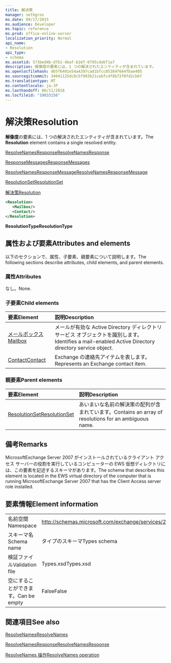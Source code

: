```yaml
---
title: 解決策
manager: sethgros
ms.date: 09/17/2015
ms.audience: Developer
ms.topic: reference
ms.prod: office-online-server
localization_priority: Normal
api_name:
- Resolution
api_type:
- schema
ms.assetid: 573bed4b-d7b1-4baf-b16f-0795cdebf1a7
description: 解像度の要素には、1 つの解決されたエンティティが含まれています。
ms.openlocfilehash: d65f6401e54a4397cad1bfcc85384f644fbae405
ms.sourcegitcommit: 34041125dc8c5f993b21cebfc4f8b72f0fd2cb6f
ms.translationtype: MT
ms.contentlocale: ja-JP
ms.lasthandoff: 06/11/2018
ms.locfileid: "19833156"
---
```

# <a name="resolution"></a><span data-ttu-id="c34af-103">解決策</span><span class="sxs-lookup"><span data-stu-id="c34af-103">Resolution</span></span>

<span data-ttu-id="c34af-104">**解像度**の要素には、1 つの解決されたエンティティが含まれています。</span><span class="sxs-lookup"><span data-stu-id="c34af-104">The **Resolution** element contains a single resolved entity.</span></span> 
  
[<span data-ttu-id="c34af-105">ResolveNamesResponse</span><span class="sxs-lookup"><span data-stu-id="c34af-105">ResolveNamesResponse</span></span>](resolvenamesresponse.md)
  
[<span data-ttu-id="c34af-106">ResponseMessages</span><span class="sxs-lookup"><span data-stu-id="c34af-106">ResponseMessages</span></span>](responsemessages.md)
  
[<span data-ttu-id="c34af-107">ResolveNamesResponseMessage</span><span class="sxs-lookup"><span data-stu-id="c34af-107">ResolveNamesResponseMessage</span></span>](resolvenamesresponsemessage.md)
  
[<span data-ttu-id="c34af-108">ResolutionSet</span><span class="sxs-lookup"><span data-stu-id="c34af-108">ResolutionSet</span></span>](resolutionset.md)
  
[<span data-ttu-id="c34af-109">解決策</span><span class="sxs-lookup"><span data-stu-id="c34af-109">Resolution</span></span>](resolution.md)
  
```xml
<Resolution>
   <Mailbox/>
   <Contact/>
</Resolution>
```

 <span data-ttu-id="c34af-110">**ResolutionType**</span><span class="sxs-lookup"><span data-stu-id="c34af-110">**ResolutionType**</span></span>
## <a name="attributes-and-elements"></a><span data-ttu-id="c34af-111">属性および要素</span><span class="sxs-lookup"><span data-stu-id="c34af-111">Attributes and elements</span></span>

<span data-ttu-id="c34af-112">以下のセクションで、属性、子要素、親要素について説明します。</span><span class="sxs-lookup"><span data-stu-id="c34af-112">The following sections describe attributes, child elements, and parent elements.</span></span>
  
### <a name="attributes"></a><span data-ttu-id="c34af-113">属性</span><span class="sxs-lookup"><span data-stu-id="c34af-113">Attributes</span></span>

<span data-ttu-id="c34af-114">なし。</span><span class="sxs-lookup"><span data-stu-id="c34af-114">None.</span></span>
  
### <a name="child-elements"></a><span data-ttu-id="c34af-115">子要素</span><span class="sxs-lookup"><span data-stu-id="c34af-115">Child elements</span></span>

|<span data-ttu-id="c34af-116">**要素**</span><span class="sxs-lookup"><span data-stu-id="c34af-116">**Element**</span></span>|<span data-ttu-id="c34af-117">**説明**</span><span class="sxs-lookup"><span data-stu-id="c34af-117">**Description**</span></span>|
|:-----|:-----|
|[<span data-ttu-id="c34af-118">メールボックス</span><span class="sxs-lookup"><span data-stu-id="c34af-118">Mailbox</span></span>](mailbox.md) <br/> |<span data-ttu-id="c34af-119">メールが有効な Active Directory ディレクトリ サービス オブジェクトを識別します。</span><span class="sxs-lookup"><span data-stu-id="c34af-119">Identifies a mail-enabled Active Directory directory service object.</span></span>  <br/> |
|[<span data-ttu-id="c34af-120">Contact</span><span class="sxs-lookup"><span data-stu-id="c34af-120">Contact</span></span>](contact.md) <br/> |<span data-ttu-id="c34af-121">Exchange の連絡先アイテムを表します。</span><span class="sxs-lookup"><span data-stu-id="c34af-121">Represents an Exchange contact item.</span></span>  <br/> |
   
### <a name="parent-elements"></a><span data-ttu-id="c34af-122">親要素</span><span class="sxs-lookup"><span data-stu-id="c34af-122">Parent elements</span></span>

|<span data-ttu-id="c34af-123">**要素**</span><span class="sxs-lookup"><span data-stu-id="c34af-123">**Element**</span></span>|<span data-ttu-id="c34af-124">**説明**</span><span class="sxs-lookup"><span data-stu-id="c34af-124">**Description**</span></span>|
|:-----|:-----|
|[<span data-ttu-id="c34af-125">ResolutionSet</span><span class="sxs-lookup"><span data-stu-id="c34af-125">ResolutionSet</span></span>](resolutionset.md) <br/> |<span data-ttu-id="c34af-126">あいまいな名前の解決策の配列が含まれています。</span><span class="sxs-lookup"><span data-stu-id="c34af-126">Contains an array of resolutions for an ambiguous name.</span></span>  <br/> |
   
## <a name="remarks"></a><span data-ttu-id="c34af-127">備考</span><span class="sxs-lookup"><span data-stu-id="c34af-127">Remarks</span></span>

<span data-ttu-id="c34af-128">MicrosoftExchange Server 2007 がインストールされているクライアント アクセス サーバーの役割を実行しているコンピューターの EWS 仮想ディレクトリには、この要素を記述するスキーマがあります。</span><span class="sxs-lookup"><span data-stu-id="c34af-128">The schema that describes this element is located in the EWS virtual directory of the computer that is running MicrosoftExchange Server 2007 that has the Client Access server role installed.</span></span>
  
## <a name="element-information"></a><span data-ttu-id="c34af-129">要素情報</span><span class="sxs-lookup"><span data-stu-id="c34af-129">Element information</span></span>

|||
|:-----|:-----|
|<span data-ttu-id="c34af-130">名前空間</span><span class="sxs-lookup"><span data-stu-id="c34af-130">Namespace</span></span>  <br/> |http://schemas.microsoft.com/exchange/services/2006/types  <br/> |
|<span data-ttu-id="c34af-131">スキーマ名</span><span class="sxs-lookup"><span data-stu-id="c34af-131">Schema name</span></span>  <br/> |<span data-ttu-id="c34af-132">タイプのスキーマ</span><span class="sxs-lookup"><span data-stu-id="c34af-132">Types schema</span></span>  <br/> |
|<span data-ttu-id="c34af-133">検証ファイル</span><span class="sxs-lookup"><span data-stu-id="c34af-133">Validation file</span></span>  <br/> |<span data-ttu-id="c34af-134">Types.xsd</span><span class="sxs-lookup"><span data-stu-id="c34af-134">Types.xsd</span></span>  <br/> |
|<span data-ttu-id="c34af-135">空にすることができます。</span><span class="sxs-lookup"><span data-stu-id="c34af-135">Can be empty</span></span>  <br/> |<span data-ttu-id="c34af-136">False</span><span class="sxs-lookup"><span data-stu-id="c34af-136">False</span></span>  <br/> |
   
## <a name="see-also"></a><span data-ttu-id="c34af-137">関連項目</span><span class="sxs-lookup"><span data-stu-id="c34af-137">See also</span></span>



[<span data-ttu-id="c34af-138">ResolveNames</span><span class="sxs-lookup"><span data-stu-id="c34af-138">ResolveNames</span></span>](resolvenames.md)
  
[<span data-ttu-id="c34af-139">ResolveNamesResponse</span><span class="sxs-lookup"><span data-stu-id="c34af-139">ResolveNamesResponse</span></span>](resolvenamesresponse.md)
  
[<span data-ttu-id="c34af-140">ResolveNames 操作</span><span class="sxs-lookup"><span data-stu-id="c34af-140">ResolveNames operation</span></span>](resolvenames-operation.md)

